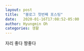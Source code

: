 ```yaml
---
layout: post
title:  "블로그 첫번째 포스팅"
date:   2020-01-16T17:08:52-05:00
author: Hyungmin Oh
categories: 생활
---
```


자리 좋다 짱좋다
